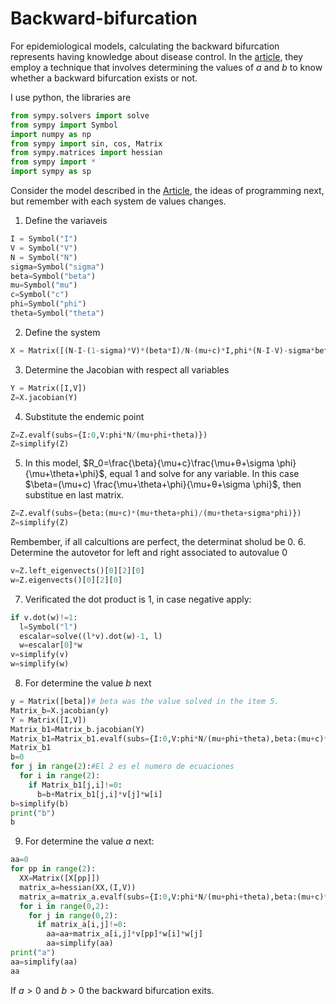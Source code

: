 # Backward-bifurcation
For epidemiological models, calculating the backward bifurcation represents having knowledge about disease control. In the [article](https://www.aimsciences.org/article/doi/10.3934/mbe.2004.1.361), they employ a technique that involves 
determining the values of $a$ and $b$ to know whether a backward bifurcation exists or not.

I use python, the libraries are
```python
from sympy.solvers import solve
from sympy import Symbol
import numpy as np
from sympy import sin, cos, Matrix
from sympy.matrices import hessian
from sympy import *
import sympy as sp
```

Consider the model described in the [Article](https://www.sciencedirect.com/science/article/abs/pii/S0025556400000031), the ideas of programming next, but remember with each system de values changes.
1. Define the variaveis
```python
I = Symbol("I")
V = Symbol("V")
N = Symbol("N")
sigma=Symbol("sigma")
beta=Symbol("beta")
mu=Symbol("mu")
c=Symbol("c")
phi=Symbol("phi")
theta=Symbol("theta")
```
2. Define the system
```python
X = Matrix([(N-I-(1-sigma)*V)*(beta*I)/N-(mu+c)*I,phi*(N-I-V)-sigma*beta*V*I/N-(mu+theta)*V])
```

3. Determine the Jacobian with respect all variables
```python
Y = Matrix([I,V])
Z=X.jacobian(Y)
```
4. Substitute the endemic point
```python
Z=Z.evalf(subs={I:0,V:phi*N/(mu+phi+theta)})
Z=simplify(Z)
```
5. In this model, $R_0=\frac{\beta}{\mu+c}\frac{\mu+θ+\sigma \phi}{\mu+\theta+\phi}$, equal $1$ and solve for any variable. In this case $\beta=(\mu+c) \frac{\mu+\theta+\phi}{\mu+θ+\sigma \phi}$, then substitue en last matrix.
```python
Z=Z.evalf(subs={beta:(mu+c)*(mu+theta+phi)/(mu+theta+sigma*phi)})
Z=simplify(Z)
```

Rembember, if all calcultions are perfect, the determinat sholud be $0$.
6. Determine the autovetor for left and right associated to autovalue $0$
```python
v=Z.left_eigenvects()[0][2][0]
w=Z.eigenvects()[0][2][0]
```
7. Verificated the dot product is $1$, in case negative apply:
```python
if v.dot(w)!=1:
  l=Symbol("l")
  escalar=solve((l*v).dot(w)-1, l)
  w=escalar[0]*w
v=simplify(v)
w=simplify(w)
```
8. For determine the value $b$ next
```python
y = Matrix([beta])# beta was the value solved in the item 5. 
Matrix_b=X.jacobian(y)
Y = Matrix([I,V])
Matrix_b1=Matrix_b.jacobian(Y)
Matrix_b1=Matrix_b1.evalf(subs={I:0,V:phi*N/(mu+phi+theta),beta:(mu+c)*(mu+theta+phi)/(mu+theta+sigma*phi)})# Substitute beta as item 5 and endemic point
Matrix_b1
b=0
for j in range(2):#El 2 es el numero de ecuaciones
  for i in range(2):
    if Matrix_b1[j,i]!=0:
      b=b+Matrix_b1[j,i]*v[j]*w[i]
b=simplify(b)
print("b")
b
```
9. For determine the value $a$ next:
```python
aa=0
for pp in range(2):
  XX=Matrix([X[pp]])
  matrix_a=hessian(XX,(I,V))
  matrix_a=matrix_a.evalf(subs={I:0,V:phi*N/(mu+phi+theta),beta:(mu+c)*(mu+theta+phi)/(mu+theta+sigma*phi)}) # Substitute beta as item 5 and endemic point
  for i in range(0,2):
    for j in range(0,2):
      if matrix_a[i,j]!=0:
        aa=aa+matrix_a[i,j]*v[pp]*w[i]*w[j]
        aa=simplify(aa)
print("a")
aa=simplify(aa)
aa
```
If $a>0$ and $b>0$ the backward bifurcation exits.

